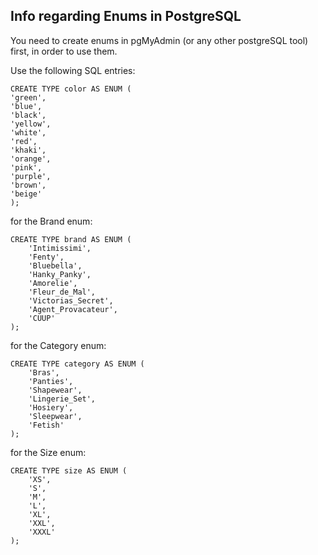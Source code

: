 ## Info regarding Enums in PostgreSQL

You need to create enums in pgMyAdmin (or any other postgreSQL tool) first, in order to use them. 

Use the following SQL entries: 

```
CREATE TYPE color AS ENUM (
'green',
'blue',
'black',
'yellow',
'white',
'red',
'khaki',
'orange',
'pink',
'purple',
'brown',
'beige'
);
```

for the Brand enum: 

```
CREATE TYPE brand AS ENUM (
    'Intimissimi',
    'Fenty',
    'Bluebella',
    'Hanky_Panky',
    'Amorelie',
    'Fleur_de_Mal',
    'Victorias_Secret',
    'Agent_Provacateur',
    'CUUP'
);
```
for the Category enum: 

```
CREATE TYPE category AS ENUM (
    'Bras',
    'Panties',
    'Shapewear',
    'Lingerie_Set',
    'Hosiery',
    'Sleepwear',
    'Fetish'
);
```
for the Size enum: 

```
CREATE TYPE size AS ENUM (
    'XS',
    'S',
    'M',
    'L',
    'XL',
    'XXL',
    'XXXL'
);
```

